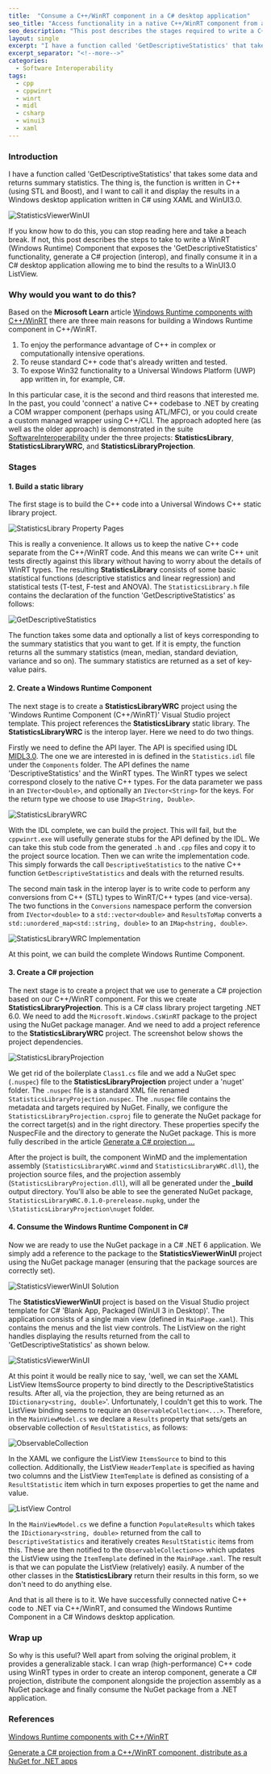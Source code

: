 ```yaml
---
title:  "Consume a C++/WinRT component in a C# desktop application"
seo_title: "Access functionality in a native C++/WinRT component from a C# WinUI3.0 desktop application."
seo_description: "This post describes the stages required to write a C++/WinRT component and generate the interop (or projection), so that the component can be consumed in a separate C# WinUI3.0 desktop application."
layout: single
excerpt: "I have a function called 'GetDescriptiveStatistics' that takes some data and returns summary statistics. The function is written in C++, and I want to call it and display the results in a Windows desktop application. This post describes how to do this."
excerpt_separator: "<!--more-->"
categories: 
  - Software Interoperability
tags:
  - cpp 
  - cppwinrt
  - winrt
  - midl
  - csharp
  - winui3
  - xaml
---
```


### Introduction
I have a function called 'GetDescriptiveStatistics' that takes some data and returns summary statistics. The thing is, the function is written in C++ (using STL and Boost), and I want to call it and display the results in a Windows desktop application written in C# using XAML and WinUI3.0.

![StatisticsViewerWinUI](https://adam-gladstone.github.io/assets/images/StatisticsViewer.png)

If you know how to do this, you can stop reading here and take a beach break. If not, this post describes the steps to take to write a WinRT (Windows Runtime) Component that exposes the 'GetDescriptiveStatistics' functionality, generate a C# projection (interop), and finally consume it in a C# desktop application allowing me to bind the results to a WinUI3.0 ListView. 

### Why would you want to do this? 
Based on the __Microsoft Learn__ article [Windows Runtime components with C++/WinRT](https://learn.microsoft.com/en-us/windows/uwp/winrt-components/create-a-windows-runtime-component-in-cppwinrt) there are three main reasons for building a Windows Runtime component in C++/WinRT.
1. To enjoy the performance advantage of C++ in complex or computationally intensive operations.
2. To reuse standard C++ code that's already written and tested.
3. To expose Win32 functionality to a Universal Windows Platform (UWP) app written in, for example, C#.

In this particular case, it is the second and third reasons that interested me. In the past, you could 'connect' a native C++ codebase to .NET by creating a COM wrapper component (perhaps using ATL/MFC), or you could create a custom managed wrapper using C++/CLI. The approach adopted here (as well as the older approach) is demonstrated in the suite [SoftwareInteroperability](https://github.com/Adam-Gladstone/SoftwareInteroperability) under the three projects: __StatisticsLibrary__, __StatisticsLibraryWRC__, and __StatisticsLibraryProjection__.

### Stages

#### 1. Build a static library
The first stage is to build the C++ code into a Universal Windows C++ static library project.

![StatisticsLibrary Property Pages](https://adam-gladstone.github.io/assets/images/StatisticsLibraryPropPages.png)

This is really a convenience. It allows us to keep the native C++ code separate from the C++/WinRT code. And this means we can write C++ unit tests directly against this library without having to worry about the details of WinRT types. The resulting __StatisticsLibrary__ consists of some basic statistical functions (descriptive statistics and linear regression) and statistical tests (T-test, F-test and ANOVA). The `StatisticsLibrary.h` file contains the declaration of the function 'GetDescriptiveStatistics' as follows:

![GetDescriptiveStatistics](https://adam-gladstone.github.io/assets/images/GetDescriptiveStatistics.png)

The function takes some data and optionally a list of keys corresponding to the summary statistics that you want to get. If it is empty, the function returns all the summary statistics (mean, median, standard deviation, variance and so on). The summary statistics are returned as a set of key-value pairs.

#### 2. Create a Windows Runtime Component
The next stage is to create a __StatisticsLibraryWRC__ project using the 'Windows Runtime Component (C++/WinRT)' Visual Studio project template. This project references the __StatisticsLibrary__ static library. The __StatisticsLibraryWRC__ is the interop layer. Here we need to do two things.

Firstly we need to define the API layer. The API is specified using IDL [MIDL3.0](https://docs.microsoft.com/en-us/uwp/midl-3/intro). The one we are interested in is defined in the `Statistics.idl` file under the `Components` folder. The API defines the name 'DescriptiveStatistics' and the WinRT types. The WinRT types we select correspond closely to the native C++ types. For the data parameter we pass in an `IVector<Double>`, and optionally an `IVector<String>` for the keys. For the return type we choose to use `IMap<String, Double>`. 

![StatisticsLibraryWRC](https://adam-gladstone.github.io/assets/images/StatisticsLibraryWRC.png)

With the IDL complete, we can build the project. This will fail, but the `cppwinrt.exe` will usefully generate stubs for the API defined by the IDL. We can take this stub code from the generated `.h` and `.cpp` files and copy it to the project source location. Then we can write the implementation code. This simply forwards the call `DescriptiveStatistics` to the native C++ function `GetDescriptiveStatistics` and deals with the returned results.

The second main task in the interop layer is to write code to perform any conversions from C++ (STL) types to WinRT/C++ types (and vice-versa). The two functions in the `Conversions` namespace perform the conversion from `IVector<double>` to a `std::vector<double>` and `ResultsToMap` converts a `std::unordered_map<std::string, double>` to an `IMap<hstring, double>`. 

![StatisticsLibraryWRC Implementation](https://adam-gladstone.github.io/assets/images/StatisticsLibraryWRC-Impl.png)

At this point, we can build the complete Windows Runtime Component.

#### 3. Create a C# projection
The next stage is to create a project that we use to generate a C# projection based on our C++/WinRT component. For this we create __StatisticsLibraryProjection__. This is a C# class library project targeting .NET 6.0. We need to add the `Microsoft.Windows.CsWinRT` package to the project using the NuGet package manager. And we need to add a project reference to the __StatisticsLibraryWRC__ project. The screenshot below shows the project dependencies.

![StatisticsLibraryProjection](https://adam-gladstone.github.io/assets/images/StatisticsLibraryProjection.png)

We get rid of the boilerplate `Class1.cs` file and we add a NuGet spec (`.nuspec`) file to the __StatisticsLibraryProjection__ project under a 'nuget' folder. The `.nuspec` file is a standard XML file renamed `StatisticsLibraryProjection.nuspec`. The `.nuspec` file contains the metadata and targets required by NuGet. Finally, we configure the `StatisticsLibraryProjection.csproj` file to generate the NuGet package for the correct target(s) and in the right directory. These properties specify the NuspecFile and the directory to generate the NuGet package. This is more fully described in the article [Generate a C# projection ...](https://learn.microsoft.com/en-gb/windows/apps/develop/platform/csharp-winrt/net-projection-from-cppwinrt-component)

After the project is built, the component WinMD and the implementation assembly (`StatisticsLibraryWRC.winmd` and `StatisticsLibraryWRC.dll`), the projection source files, and the projection assembly (`StatisticsLibraryProjection.dll`), will all be generated under the **_build** output directory. You'll also be able to see the generated NuGet package, `StatisticsLibraryWRC.0.1.0-prerelease.nupkg`, under the `\StatisticsLibraryProjection\nuget` folder.

#### 4. Consume the Windows Runtime Component in C#
Now we are ready to use the NuGet package in a C# .NET 6 application. We simply add a reference to the package to the __StatisticsViewerWinUI__ project using the NuGet package manager (ensuring that the package sources are correctly set).

![StatisticsViewerWinUI Solution](https://adam-gladstone.github.io/assets/images/StatisticsViewerWinUI-Solution.png)

The __StatisticsViewerWinUI__ project is based on the Visual Studio project template for C# 'Blank App, Packaged (WinUI 3 in Desktop)'. The application consists of a single main view (defined in `MainPage.xaml`). This contains the menus and the list view controls. The ListView on the right handles displaying the results returned from the call to 'GetDescriptiveStatistics' as shown below.

![StatisticsViewerWinUI](https://adam-gladstone.github.io/assets/images/StatisticsViewer.png)

At this point it would be really nice to say, 'well, we can set the XAML ListView ItemsSource property to bind directly to the DescriptiveStatistics results. After all, via the projection, they are being returned as an `IDictionary<string, double>`'. Unfortunately, I couldn't get this to work. The ListView binding seems to require an `ObservableCollection<...>`. Therefore, in the `MainViewModel.cs` we declare a `Results` property that sets/gets an observable collection of `ResultStatistics`, as follows:

![ObservableCollection](https://adam-gladstone.github.io/assets/images/Results-ObservableCollection.png)

In the XAML we configure the ListView `ItemsSource` to bind to this collection. Additionally, the ListView `HeaderTemplate` is specified as having two columns and the ListView `ItemTemplate` is defined as consisting of a `ResultStatistic` item which in turn exposes properties to get the name and value.

![ListView Control](https://adam-gladstone.github.io/assets/images/ListViewControl.png)

In the `MainViewModel.cs` we define a function `PopulateResults` which takes the `IDictionary<string, double>` returned from the call to `DescriptiveStatistics` and iteratively creates `ResultStatistic` items from this. These are then notified to the `ObservableCollection<>` which updates the ListView using the `ItemTemplate` defined in the `MainPage.xaml`. The result is that we can populate the ListView (relatively) easily. A number of the other classes in the __StatisticsLibrary__ return their results in this form, so we don't need to do anything else.

And that is all there is to it. We have successfully connected native C++ code to .NET via C++/WinRT, and consumed the Windows Runtime Component in a C# Windows desktop application.

### Wrap up
So why is this useful? Well apart from solving the original problem, it provides a generalizable stack. I can wrap (high-performance) C++ code using WinRT types in order to create an interop component, generate a C# projection, distribute the component alongside the projection assembly as a NuGet package and finally consume the NuGet package from a .NET application.

### References
[Windows Runtime components with C++/WinRT](https://learn.microsoft.com/en-us/windows/uwp/winrt-components/create-a-windows-runtime-component-in-cppwinrt)

[Generate a C# projection from a C++/WinRT component, distribute as a NuGet for .NET apps](https://learn.microsoft.com/en-gb/windows/apps/develop/platform/csharp-winrt/net-projection-from-cppwinrt-component)

